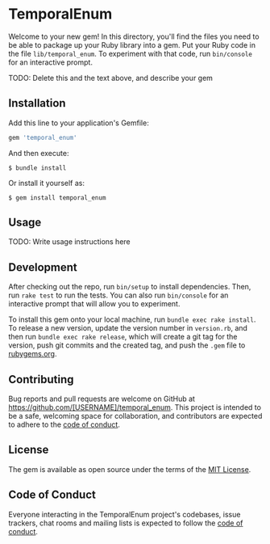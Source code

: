 # TemporalEnum

Welcome to your new gem! In this directory, you'll find the files you need to be able to package up your Ruby library into a gem. Put your Ruby code in the file `lib/temporal_enum`. To experiment with that code, run `bin/console` for an interactive prompt.

TODO: Delete this and the text above, and describe your gem

## Installation

Add this line to your application's Gemfile:

```ruby
gem 'temporal_enum'
```

And then execute:

    $ bundle install

Or install it yourself as:

    $ gem install temporal_enum

## Usage

TODO: Write usage instructions here

## Development

After checking out the repo, run `bin/setup` to install dependencies. Then, run `rake test` to run the tests. You can also run `bin/console` for an interactive prompt that will allow you to experiment.

To install this gem onto your local machine, run `bundle exec rake install`. To release a new version, update the version number in `version.rb`, and then run `bundle exec rake release`, which will create a git tag for the version, push git commits and the created tag, and push the `.gem` file to [rubygems.org](https://rubygems.org).

## Contributing

Bug reports and pull requests are welcome on GitHub at https://github.com/[USERNAME]/temporal_enum. This project is intended to be a safe, welcoming space for collaboration, and contributors are expected to adhere to the [code of conduct](https://github.com/[USERNAME]/temporal_enum/blob/main/CODE_OF_CONDUCT.md).

## License

The gem is available as open source under the terms of the [MIT License](https://opensource.org/licenses/MIT).

## Code of Conduct

Everyone interacting in the TemporalEnum project's codebases, issue trackers, chat rooms and mailing lists is expected to follow the [code of conduct](https://github.com/[USERNAME]/temporal_enum/blob/main/CODE_OF_CONDUCT.md).
